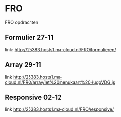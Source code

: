 # FRO
FRO opdrachten 

## Formulier 27-11
link:  http://25383.hosts1.ma-cloud.nl/FRO/formulieren/


## Array 29-11
link http://25383.hosts1.ma-cloud.nl/FRO/array/let%20menukaart%20HugoVDG.js

## Responsive 02-12
link http://25383.hosts1.ma-cloud.nl/FRO/responsive/
